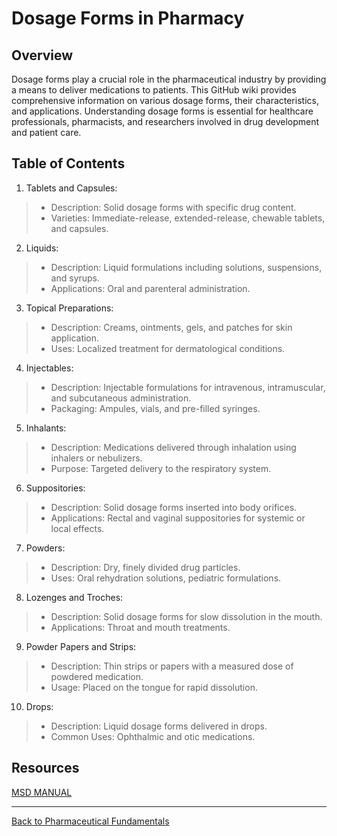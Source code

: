# Dosage Forms in Pharmacy
## Overview
Dosage forms play a crucial role in the pharmaceutical industry by providing a means to deliver medications to patients. This GitHub wiki provides comprehensive information on various dosage forms, their characteristics, and applications. Understanding dosage forms is essential for healthcare professionals, pharmacists, and researchers involved in drug development and patient care.

## Table of Contents

1. Tablets and Capsules:
> * Description: Solid dosage forms with specific drug content.
> * Varieties: Immediate-release, extended-release, chewable tablets, and capsules.

2. Liquids:
> * Description: Liquid formulations including solutions, suspensions, and syrups.
> * Applications: Oral and parenteral administration.

3. Topical Preparations:
> * Description: Creams, ointments, gels, and patches for skin application.
> * Uses: Localized treatment for dermatological conditions.

4. Injectables:
> * Description: Injectable formulations for intravenous, intramuscular, and subcutaneous administration.
> * Packaging: Ampules, vials, and pre-filled syringes.

5. Inhalants:
> * Description: Medications delivered through inhalation using inhalers or nebulizers.
> * Purpose: Targeted delivery to the respiratory system.

6. Suppositories:
> * Description: Solid dosage forms inserted into body orifices.
> * Applications: Rectal and vaginal suppositories for systemic or local effects.

7. Powders:
> * Description: Dry, finely divided drug particles.
> * Uses: Oral rehydration solutions, pediatric formulations.

8. Lozenges and Troches:
> * Description: Solid dosage forms for slow dissolution in the mouth.
> * Applications: Throat and mouth treatments.

9. Powder Papers and Strips:
> * Description: Thin strips or papers with a measured dose of powdered medication.
> * Usage: Placed on the tongue for rapid dissolution.

10. Drops:
> * Description: Liquid dosage forms delivered in drops.
> * Common Uses: Ophthalmic and otic medications.

## Resources
[MSD MANUAL](https://www.msdvetmanual.com/pharmacology/pharmacology-introduction/routes-of-administration-and-dosage-forms-of-drugs)


***

[Back to Pharmaceutical Fundamentals](https://github.com/hmislk/hmis/wiki/Pharmaceutical-Fundamentals)